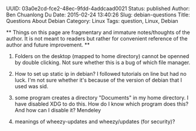 UUID: 03a0e2cd-fce2-48ec-9fdd-4addcaad0021
Status: published
Author: Ben Chuanlong Du
Date: 2015-02-24 13:40:26
Slug: debian-questions
Title: Questions About Debian
Category: Linux
Tags: question, Linux, Debian

**
Things on this page are fragmentary and immature notes/thoughts of the author. 
It is not meant to readers but rather for convenient reference of the author and future improvement.
**
 
1. Folders on the desktop (mapped to home directory) cannot be openned by double clicking. 
Not sure whether this is a bug of which file manager.

2. How to set up static ip in debian? 
I followed tutorials on line but had no luck. 
I'm not sure whether it's because of the version of debian that 
I used was sid. 

3. some program creates a directory "Documents" in my home directory. 
I have disabled XDG to do this. 
How do I know which program does this? And how can I disable it?
Mendeley

5. meanings of wheezy-updates and wheezy/updates (for security)?
